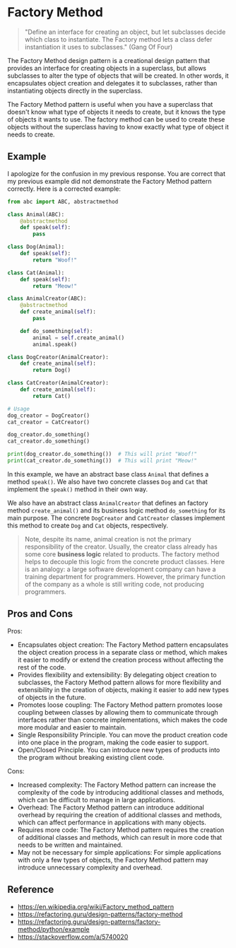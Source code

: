 # Factory Method

> "Define an interface for creating an object, but let subclasses decide which class to instantiate. The Factory method lets a class defer instantiation it uses to subclasses." (Gang Of Four)

The Factory Method design pattern is a creational design pattern that provides an interface for creating objects in a superclass, but allows subclasses to alter the type of objects that will be created. In other words, it encapsulates object creation and delegates it to subclasses, rather than instantiating objects directly in the superclass.

The Factory Method pattern is useful when you have a superclass that doesn't know what type of objects it needs to create, but it knows the type of objects it wants to use. The factory method can be used to create these objects without the superclass having to know exactly what type of object it needs to create.

## Example

I apologize for the confusion in my previous response. You are correct that my previous example did not demonstrate the Factory Method pattern correctly. Here is a corrected example:

```python
from abc import ABC, abstractmethod

class Animal(ABC):
    @abstractmethod
    def speak(self):
        pass

class Dog(Animal):
    def speak(self):
        return "Woof!"

class Cat(Animal):
    def speak(self):
        return "Meow!"

class AnimalCreator(ABC):
    @abstractmethod
    def create_animal(self):
        pass

    def do_something(self):
        animal = self.create_animal()
        animal.speak()

class DogCreator(AnimalCreator):
    def create_animal(self):
        return Dog()

class CatCreator(AnimalCreator):
    def create_animal(self):
        return Cat()

# Usage
dog_creator = DogCreator()
cat_creator = CatCreator()

dog_creator.do_something()
cat_creator.do_something()

print(dog_creator.do_something())  # This will print "Woof!"
print(cat_creator.do_something())  # This will print "Meow!"
```

In this example, we have an abstract base class `Animal` that defines a method `speak()`. We also have two concrete classes `Dog` and `Cat` that implement the `speak()` method in their own way.

We also have an abstract class `AnimalCreator` that defines an factory method `create_animal()` and its business logic method `do_something` for its main purpose. The concrete `DogCreator` and `CatCreator` classes implement this method to create `Dog` and `Cat` objects, respectively.

>Note, despite its name, animal creation is not the primary responsibility of the creator. Usually, the creator class already has some core **business logic** related to products. The factory method helps to decouple this logic from the concrete product classes. Here is an analogy: a large software development company can have a training department for programmers. However, the primary function of the company as a whole is still writing code, not producing programmers.

## Pros and Cons

Pros:

- Encapsulates object creation: The Factory Method pattern encapsulates the object creation process in a separate class or method, which makes it easier to modify or extend the creation process without affecting the rest of the code.
- Provides flexibility and extensibility: By delegating object creation to subclasses, the Factory Method pattern allows for more flexibility and extensibility in the creation of objects, making it easier to add new types of objects in the future.
- Promotes loose coupling: The Factory Method pattern promotes loose coupling between classes by allowing them to communicate through interfaces rather than concrete implementations, which makes the code more modular and easier to maintain.
- Single Responsibility Principle. You can move the product creation code into one place in the program, making the code easier to support.
- Open/Closed Principle. You can introduce new types of products into the program without breaking existing client code.

Cons:

- Increased complexity: The Factory Method pattern can increase the complexity of the code by introducing additional classes and methods, which can be difficult to manage in large applications.
- Overhead: The Factory Method pattern can introduce additional overhead by requiring the creation of additional classes and methods, which can affect performance in applications with many objects.
- Requires more code: The Factory Method pattern requires the creation of additional classes and methods, which can result in more code that needs to be written and maintained.
- May not be necessary for simple applications: For simple applications with only a few types of objects, the Factory Method pattern may introduce unnecessary complexity and overhead.

## Reference
- https://en.wikipedia.org/wiki/Factory_method_pattern
- https://refactoring.guru/design-patterns/factory-method
- https://refactoring.guru/design-patterns/factory-method/python/example
- https://stackoverflow.com/a/5740020
